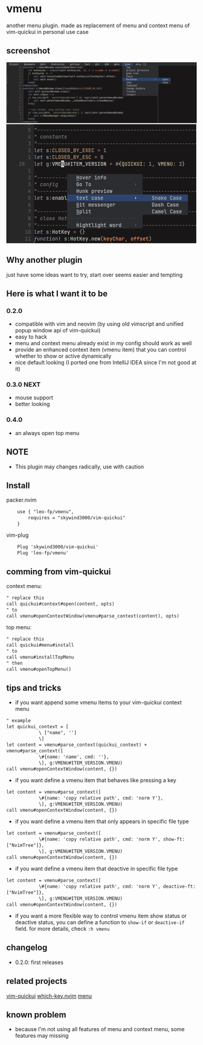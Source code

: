 # vmenu
another menu plugin. made as replacement of menu and context menu of vim-quickui in personal use
case

## screenshot
![top-menu](./screenshot/top-menu.png)
![context-menu](./screenshot/context-menu.png)

## Why another plugin
just have some ideas want to try, start over seems easier and tempting

## Here is what I want it to be
### 0.2.0
* compatible with vim and neovim (by using old vimscript and unified popup window api of vim-quickui)
* easy to hack
* menu and context menu already exist in my config should work as well
* provide an enhanced context item (vmenu item) that you can control whether to show or active dynamically
* nice default looking (I ported one from IntelliJ IDEA since I'm not good at it)
### 0.3.0 NEXT
* mouse support
* better looking

### 0.4.0
* an always open top menu

## NOTE
* This plugin may changes radically, use with caution

## Install
packer.nvim
```vimscript
    use { "leo-fp/vmenu",
        requires = "skywind3000/vim-quickui"
    }

```
vim-plug
```vimscript
    Plug 'skywind3000/vim-quickui'
    Plug 'leo-fp/vmenu'
```

## comming from vim-quickui
context menu:
```vimscript
" replace this
call quickui#context#open(content, opts)
" to
call vmenu#openContextWindow(vmenu#parse_context(content), opts)

```
top menu:
```vimscript
" replace this
call quickui#menu#install
" to
call vmenu#installTopMenu
" then
call vmenu#openTopMenu()

```

## tips and tricks
* if you want append some vmenu items to your vim-quickui context menu
```vimscript
" example
let quickui_context = [
            \ ["name", '']
            \]
let content = vmenu#parse_context(quickui_context) + vmenu#parse_context([
            \#{name: 'name', cmd: ''},
            \], g:VMENU#ITEM_VERSION.VMENU)
call vmenu#openContextWindow(content, {})

```
* if you want define a vmenu item that behaves like pressing a key
```vimscript
let content = vmenu#parse_context([
            \#{name: 'copy relative path', cmd: 'norm Y'},
            \], g:VMENU#ITEM_VERSION.VMENU)
call vmenu#openContextWindow(content, {})

```
* if you want define a vmenu item that only appears in specific file type
```vimscript
let content = vmenu#parse_context([
            \#{name: 'copy relative path', cmd: 'norm Y', show-ft: ["NvimTree"]},
            \], g:VMENU#ITEM_VERSION.VMENU)
call vmenu#openContextWindow(content, {})

```
* if you want define a vmenu item that deactive in specific file type
```vimscript
let content = vmenu#parse_context([
            \#{name: 'copy relative path', cmd: 'norm Y', deactive-ft: ["NvimTree"]},
            \], g:VMENU#ITEM_VERSION.VMENU)
call vmenu#openContextWindow(content, {})

```
* if you want a more flexible way to control vmenu item show status or deactive status, you can
define a function to `show-if` or `deactive-if` field. for more details, check `:h vmenu`

## changelog
* 0.2.0: first releases

## related projects
[vim-quickui](https://github.com/skywind3000/vim-quickui)
[which-key.nvim](https://github.com/folke/which-key.nvim)
[menu](https://github.com/nvzone/menu)

## known problem
* because I'm not using all features of menu and context menu, some features may missing
